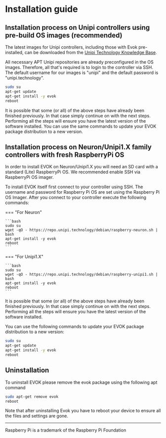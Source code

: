 # Installation guide

## Installation process on Unipi controllers using pre-build OS images (recommended)

The latest images for Unipi controllers, including those with Evok pre-installed, can be downloaded from the [Unipi Technology Knowledge Base](https://kb.unipi.technology/os-images).

All necessary APT Unipi repositories are already preconfigured in the OS images. Therefore, all that's required is to login to the controller via SSH. The default username for our images is "unipi" and the default password is "unipi.technology".

```bash
sudo su
apt-get update
apt-get install -y evok
reboot
```

It is possible that some (or all) of the above steps have already been finished previously. In that case simply continue on with the next steps. Performing all the steps will ensure you have the latest version of the software installed. You can use the same commands to update your EVOK package distribution to a new version.

## Installation process on Neuron/Unipi1.X family controllers with fresh RaspberryPi OS

In order to install EVOK on Neuron/Unipi1.X you will need an SD card with a standard (Lite) RaspberryPi OS. We recommended enable SSH via RaspberryPi OS imager.

To install EVOK itself first connect to your controller using SSH. The username and password for Raspberry Pi OS are set using the Raspberry Pi OS Imager. After you connect to your controller execute the following commands:

=== "For Neuron"

    ```bash
    sudo su
    wget -qO - https://repo.unipi.technology/debian/raspberry-neuron.sh | bash
    apt-get install -y evok
    reboot
    ```

=== "For Unipi1.X"

    ```bash
    sudo su
    wget -qO - https://repo.unipi.technology/debian/raspberry-unipi1.sh | bash
    apt-get install -y evok
    reboot
    ```

It is possible that some (or all) of the above steps have already been finished previously. In that case simply continue on with the next steps. Performing all the steps will ensure you have the latest version of the software installed.

You can use the following commands to update your EVOK package distribution to a new version:

```bash
sudo su
apt-get update
apt-get install -y evok
reboot
```

## Uninstallation

To uninstall EVOK please remove the evok package using the following apt command

```bash
sudo apt-get remove evok
reboot
```

Note that after uninstalling Evok you have to reboot your device to ensure all the files and settings are gone.

----

Raspberry Pi is a trademark of the Raspberry Pi Foundation
